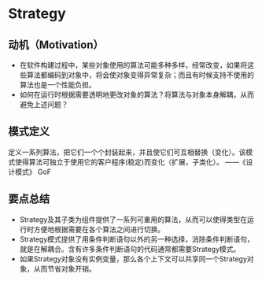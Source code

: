 # Strategy

## 动机（Motivation）
+ 在软件构建过程中，某些对象使用的算法可能多种多样，经常改变，如果将这些算法都编码到对象中，将会使对象变得异常复杂；而且有时候支持不使用的算法也是一个性能负担。
+ 如何在运行时根据需要透明地更改对象的算法？将算法与对象本身解耦，从而避免上述问题？

## 模式定义
定义一系列算法，把它们一个个封装起来，并且使它们可互相替换（变化）。该模式使得算法可独立于使用它的客户程序(稳定)而变化（扩展，子类化）。
——《设计模式》 GoF

## 要点总结
+ Strategy及其子类为组件提供了一系列可重用的算法，从而可以使得类型在运行时方便地根据需要在各个算法之间进行切换。
+ Strategy模式提供了用条件判断语句以外的另一种选择，消除条件判断语句，就是在解耦合。含有许多条件判断语句的代码通常都需要Strategy模式。
+ 如果Strategy对象没有实例变量，那么各个上下文可以共享同一个Strategy对象，从而节省对象开销。
